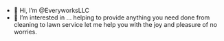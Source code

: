 - 👋 Hi, I’m @EveryworksLLC
- 👀 I’m interested in ... helping to provide anything you need done from cleaning to lawn service 
let me help you with the joy and pleasure of no worries. 
<!---At everyworks we completely understand the facts of getting the job done and helping the customer.

EveryworksLLC/EveryworksLLC is a ✨ special ✨ repository because its `README.md` (this file) appears on your GitHub profile.
You can click the Preview link to take a look at your changes.
--->
